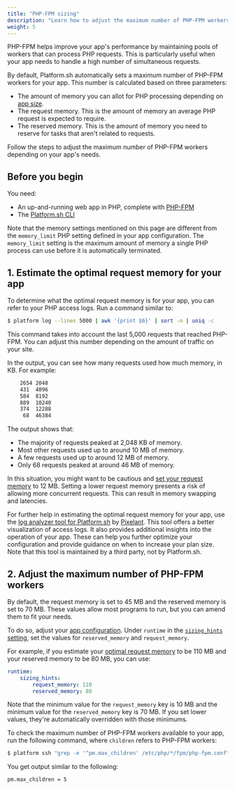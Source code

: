 ```yaml
---
title: "PHP-FPM sizing"
description: "Learn how to adjust the maximum number of PHP-FPM workers for your app"
weight: 5
---
```


PHP-FPM helps improve your app's performance
by maintaining pools of workers that can process PHP requests.
This is particularly useful when your app needs to handle a high number of simultaneous requests. 

By default, Platform.sh automatically sets a maximum number of PHP-FPM workers for your app. 
This number is calculated based on three parameters:
- The amount of memory you can allot for PHP processing depending on [app size](../../create-apps/app-reference.md#sizes).
- The request memory.
  This is the amount of memory an average PHP request is expected to require.
- The reserved memory. 
  This is the amount of memory you need to reserve for tasks that aren't related to requests. 

Follow the steps to adjust the maximum number of PHP-FPM workers depending on your app's needs.

## Before you begin

You need:

- An up-and-running web app in PHP, complete with [PHP-FPM](https://www.php.net/manual/en/install.fpm.php)
- The [Platform.sh CLI](../../administration/cli/_index.md)

Note that the memory settings mentioned on this page are different from the `memory_limit` PHP setting 
defined in your app configuration. 
The `memory_limit` setting is the maximum amount of memory a single PHP process can use 
before it is automatically terminated.

## 1. Estimate the optimal request memory for your app

To determine what the optimal request memory is for your app, 
you can refer to your PHP access logs.
Run a command similar to:

```bash
$ platform log --lines 5000 | awk '{print $6}' | sort -n | uniq -c
```

This command takes into account the last 5,000 requests that reached PHP-FPM.
You can adjust this number depending on the amount of traffic on your site.

In the output, you can see how many requests used how much memory, in KB.
For example:

```bash
    2654 2048
    431  4096
    584  8192
    889  10240
    374  12288
     68  46384
```

The output shows that:
- The majority of requests peaked at 2,048 KB of memory.
- Most other requests used up to around 10 MB of memory.
- A few requests used up to around 12 MB of memory.
- Only 68 requests peaked at around 46 MB of memory.

In this situation, you might want to be cautious 
and [set your request memory](#2-adjust-the-maximum-number-of-php-fpm-workers) to 12 MB.
Setting a lower request memory presents a risk of allowing more concurrent requests. 
This can result in memory swapping and latencies.

For further help in estimating the optimal request memory for your app,
use the [log analyzer tool for Platform.sh](https://github.com/pixelant/platformsh-analytics) 
by [Pixelant](https://www.pixelant.net/).
This tool offers a better visualization of access logs.
It also provides additional insights into the operation of your app. 
These can help you further optimize your configuration 
and provide guidance on when to increase your plan size.
Note that this tool is maintained by a third party, 
not by Platform.sh.

## 2. Adjust the maximum number of PHP-FPM workers

By default, the request memory is set to 45 MB
and the reserved memory is set to 70 MB.
These values allow most programs to run, 
but you can amend them to fit your needs.

To do so, adjust your [app configuration](../../create-apps/_index.md).
Under `runtime` in the [`sizing_hints` setting](../../create-apps/app-reference.md#sizing-hints),
set the values for `reserved_memory` and `request_memory`.

For example, 
if you estimate your [optimal request memory](#1-estimate-the-optimal-request-memory-for-your-app) to be 110 MB
and your reserved memory to be 80 MB, 
you can use:

```yaml {location=".platform.app.yaml"}
runtime:
    sizing_hints:
        request_memory: 110
        reserved_memory: 80
```

Note that the minimum value for the `request_memory` key is 10 MB
and the minimum value for the `reserved_memory` key is 70 MB.
If you set lower values, 
they're automatically overridden with those minimums.

To check the maximum number of PHP-FPM workers available to your app,
run the following command, where `children` refers to PHP-FPM workers:

```bash
$ platform ssh "grep -e '^pm.max_children' /etc/php/*/fpm/php-fpm.conf"      
```

You get output similar to the following:

```bash
pm.max_children = 5
```
